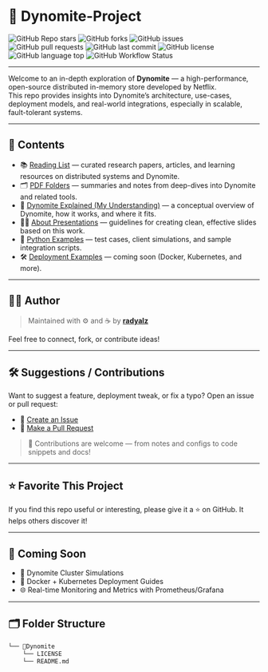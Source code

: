 # 🚀 Dynomite-Project

![GitHub Repo stars](https://img.shields.io/github/stars/radyalz/TSP-Problem?style=social)
![GitHub forks](https://img.shields.io/github/forks/radyalz/TSP-Problem?style=social)
![GitHub issues](https://img.shields.io/github/issues/radyalz/TSP-Problem)
![GitHub pull requests](https://img.shields.io/github/issues-pr/radyalz/TSP-Problem)
![GitHub last commit](https://img.shields.io/github/last-commit/radyalz/TSP-Problem)
![GitHub license](https://img.shields.io/github/license/radyalz/TSP-Problem)
![GitHub language top](https://img.shields.io/github/languages/top/radyalz/TSP-Problem)
![GitHub Workflow Status](https://img.shields.io/github/actions/workflow/status/radyalz/TSP-Problem/ci.yml?label=CI&logo=github)

---

Welcome to an in-depth exploration of **Dynomite** — a high-performance, open-source distributed in-memory store developed by Netflix.  
This repo provides insights into Dynomite’s architecture, use-cases, deployment models, and real-world integrations, especially in scalable, fault-tolerant systems.

---

## 🧾 Contents

- 📚 [Reading List](./MarkDowns/To-Read.md) — curated research papers, articles, and learning resources on distributed systems and Dynomite.
- 🗂️ [PDF Folders](./Pdfs) — summaries and notes from deep-dives into Dynomite and related tools.
- 🧠 [Dynomite Explained (My Understanding)](./MarkDowns/ExplanationTSPProblem-no1.md) — a conceptual overview of Dynomite, how it works, and where it fits.
- 🧑‍🏫 [About Presentations](./MarkDowns/About-PowerPoint.md) — guidelines for creating clean, effective slides based on this work.
- 🐍 [Python Examples](./Code/Python/) — test cases, client simulations, and sample integration scripts.
- 🛠️ [Deployment Examples](./Code/example.m) — coming soon (Docker, Kubernetes, and more).

---

## 🧑‍💼 Author

> Maintained with ⚙️ and ☕ by **[radyalz](https://github.com/radyalz)**

Feel free to connect, fork, or contribute ideas!

---

## 🛠 Suggestions / Contributions

Want to suggest a feature, deployment tweak, or fix a typo? Open an issue or pull request:

- 🔧 [Create an Issue](https://github.com/radyalz/TSP-Problem/issues)
- 🔄 [Make a Pull Request](https://github.com/radyalz/TSP-Problem/pulls)

> 🙌 Contributions are welcome — from notes and configs to code snippets and docs!

---

## ⭐️ Favorite This Project

If you find this repo useful or interesting, please give it a ⭐️ on GitHub. It helps others discover it!

---

## 🧪 Coming Soon

- 🧠 Dynomite Cluster Simulations
- 🧰 Docker + Kubernetes Deployment Guides
- 🌐 Real-time Monitoring and Metrics with Prometheus/Grafana

---

## 🗂 Folder Structure

```bash
└── 📁Dynomite
    └── LICENSE
    └── README.md
```
